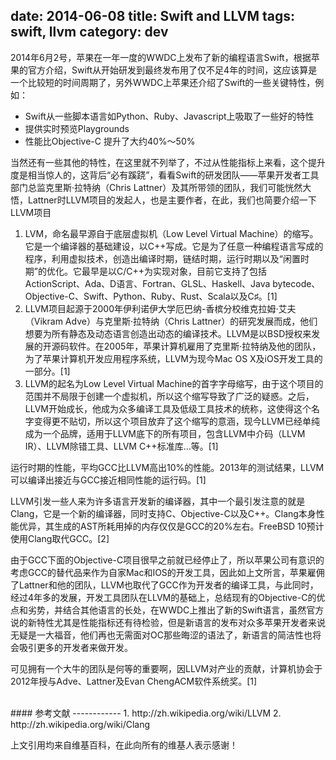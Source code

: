 date: 2014-06-08
title: Swift and LLVM
tags: swift, llvm
category: dev
------------
2014年6月2号，苹果在一年一度的WWDC上发布了新的编程语言Swift，根据苹果的官方介绍，Swift从开始研发到最终发布用了仅不足4年的时间，这应该算是一个比较短的时间周期了，另外WWDC上苹果还介绍了Swift的一些关键特性，例如：
- Swift从一些脚本语言如Python、Ruby、Javascript上吸取了一些好的特性
- 提供实时预览Playgrounds
- 性能比Objective-C 提升了大约40%～50%  

当然还有一些其他的特性，在这里就不列举了，不过从性能指标上来看，这个提升度是相当惊人的，这背后“必有蹊跷”，看看Swift的研发团队——苹果开发者工具部门总监克里斯·拉特纳（Chris Lattner）及其所带领的团队，我们可能恍然大悟，Lattner时LLVM项目的发起人，也是主要作者，在此，我们也简要介绍一下LLVM项目

1. LVM，命名最早源自于底层虚拟机（Low Level Virtual Machine）的缩写。它是一个编译器的基础建设，以C++写成。它是为了任意一种编程语言写成的程序，利用虚拟技术，创造出编译时期，链结时期，运行时期以及“闲置时期”的优化。它最早是以C/C++为实现对象，目前它支持了包括ActionScript、Ada、D语言、Fortran、GLSL、Haskell、Java bytecode、Objective-C、Swift、Python、Ruby、Rust、Scala以及C♯。[1]
2. LLVM项目起源于2000年伊利诺伊大学厄巴纳-香槟分校维克拉姆·艾夫（Vikram Adve）与克里斯·拉特纳（Chris Lattner）的研究发展而成，他们想要为所有静态及动态语言创造出动态的编译技术。LLVM是以BSD授权来发展的开源码软件。在2005年，苹果计算机雇用了克里斯·拉特纳及他的团队，为了苹果计算机开发应用程序系统，LLVM为现今Mac OS X及iOS开发工具的一部分。[1]
3. LLVM的起名为Low Level Virtual Machine的首字字母缩写，由于这个项目的范围并不局限于创建一个虚拟机，所以这个缩写导致了广泛的疑惑。之后，LLVM开始成长，他成为众多编译工具及低级工具技术的统称，这使得这个名字变得更不贴切，所以这个项目放弃了这个缩写的意涵，现今LLVM已经单纯成为一个品牌，适用于LLVM底下的所有项目，包含LLVM中介码（LLVM IR）、LLVM除错工具、LLVM C++标准库...等。[1]

运行时期的性能，平均GCC比LLVM高出10%的性能。2013年的测试结果，LLVM可以编译出接近与GCC接近相同性能的运行码。[1]

LLVM引发一些人来为许多语言开发新的编译器，其中一个最引发注意的就是Clang，它是一个新的编译器，同时支持C、Objective-C以及C++。Clang本身性能优异，其生成的AST所耗用掉的内存仅仅是GCC的20%左右。FreeBSD 10预计使用Clang取代GCC。[2]

由于GCC下面的Objective-C项目很早之前就已经停止了，所以苹果公司有意识的考虑GCC的替代品来作为自家Mac和IOS的开发工具，因此如上文所言，苹果雇佣了Lattner和他的团队，LLVM也取代了GCC作为开发者的编译工具，与此同时，经过4年多的发展，开发工具团队在LLVM的基础上，总结现有的Objective-C的优点和劣势，并结合其他语言的长处，在WWDC上推出了新的Swift语言，虽然官方说的新特性尤其是性能指标还有待检验，但是新语言的发布对众多苹果开发者来说无疑是一大福音，他们再也无需面对OC那些晦涩的语法了，新语言的简洁性也将会吸引更多的开发者来做开发。

可见拥有一个大牛的团队是何等的重要啊，因LLVM对产业的贡献，计算机协会于2012年授与Adve、Lattner及Evan ChengACM软件系统奖。[1]

</br>
#### 参考文献
------------
1. http://zh.wikipedia.org/wiki/LLVM
2. http://zh.wikipedia.org/wiki/Clang

上文引用均来自维基百科，在此向所有的维基人表示感谢！

